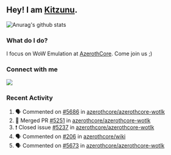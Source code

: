 ## Hey! I am [Kitzunu](https://Github.com/Kitzunu).

![Anurag's github stats](https://github-readme-stats.kitzunu.vercel.app/api?username=Kitzunu&show_icons=true)

### What do I do?

I focus on WoW Emulation at [AzerothCore](https://Github.com/AzerothCore). Come join us ;)

### Connect with me
[![](https://img.shields.io/badge/AzerothCore%20Discord-Connect%20with%20me!-green)](https://discord.com/invite/gkt4y2x)

### Recent Activity

<!--START_SECTION:activity-->
1. 🗣 Commented on [#5686](https://github.com/azerothcore/azerothcore-wotlk/issues/5686) in [azerothcore/azerothcore-wotlk](https://github.com/azerothcore/azerothcore-wotlk)
2. 🎉 Merged PR [#5251](https://github.com/azerothcore/azerothcore-wotlk/pull/5251) in [azerothcore/azerothcore-wotlk](https://github.com/azerothcore/azerothcore-wotlk)
3. ❗️ Closed issue [#5237](https://github.com/azerothcore/azerothcore-wotlk/issues/5237) in [azerothcore/azerothcore-wotlk](https://github.com/azerothcore/azerothcore-wotlk)
4. 🗣 Commented on [#206](https://github.com/azerothcore/wiki/issues/206) in [azerothcore/wiki](https://github.com/azerothcore/wiki)
5. 🗣 Commented on [#5673](https://github.com/azerothcore/azerothcore-wotlk/issues/5673) in [azerothcore/azerothcore-wotlk](https://github.com/azerothcore/azerothcore-wotlk)
<!--END_SECTION:activity-->
